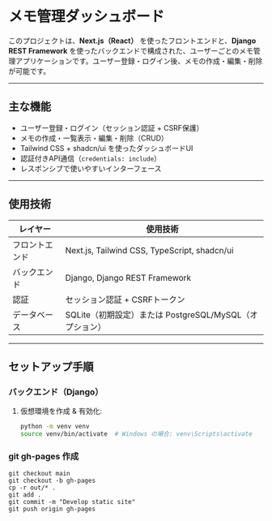 # メモ管理ダッシュボード

このプロジェクトは、**Next.js（React）** を使ったフロントエンドと、**Django REST Framework** を使ったバックエンドで構成された、ユーザーごとのメモ管理アプリケーションです。ユーザー登録・ログイン後、メモの作成・編集・削除が可能です。

---

## 主な機能

- ユーザー登録・ログイン（セッション認証 + CSRF保護）
- メモの作成・一覧表示・編集・削除（CRUD）
- Tailwind CSS + shadcn/ui を使ったダッシュボードUI
- 認証付きAPI通信（`credentials: include`）
- レスポンシブで使いやすいインターフェース

---

## 使用技術

| レイヤー     | 使用技術                         |
|--------------|----------------------------------|
| フロントエンド | Next.js, Tailwind CSS, TypeScript, shadcn/ui |
| バックエンド   | Django, Django REST Framework     |
| 認証         | セッション認証 + CSRFトークン     |
| データベース   | SQLite（初期設定）または PostgreSQL/MySQL（オプション） |

---

## セットアップ手順

### バックエンド（Django）

1. 仮想環境を作成 & 有効化:
   ```bash
   python -m venv venv
   source venv/bin/activate  # Windows の場合: venv\Scripts\activate

### git gh-pages 作成
```
git checkout main
git checkout -b gh-pages
cp -r out/* .
git add .
git commit -m "Develop static site"
git push origin gh-pages
```
